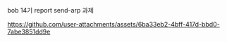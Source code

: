 bob 14기 report send-arp 과제

https://github.com/user-attachments/assets/6ba33eb2-4bff-417d-bbd0-7abe3851dd9e

